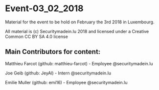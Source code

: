 # Event-03_02_2018
Material for the event to be hold on February the 3rd 2018 in Luxembourg.

All material is (c) Securitymadein.lu 2018 and licensed under a Creative Common CC BY SA 4.0 license

## Main Contributors for content:

Matthieu Farcot (github: matthieu-farcot) - Employee @securitymadein.lu

Joe Geib (github: JeyAl) - Intern @securitymadein.lu

Emilie Muller (github: emi16) - Employee @securitymadein.lu
